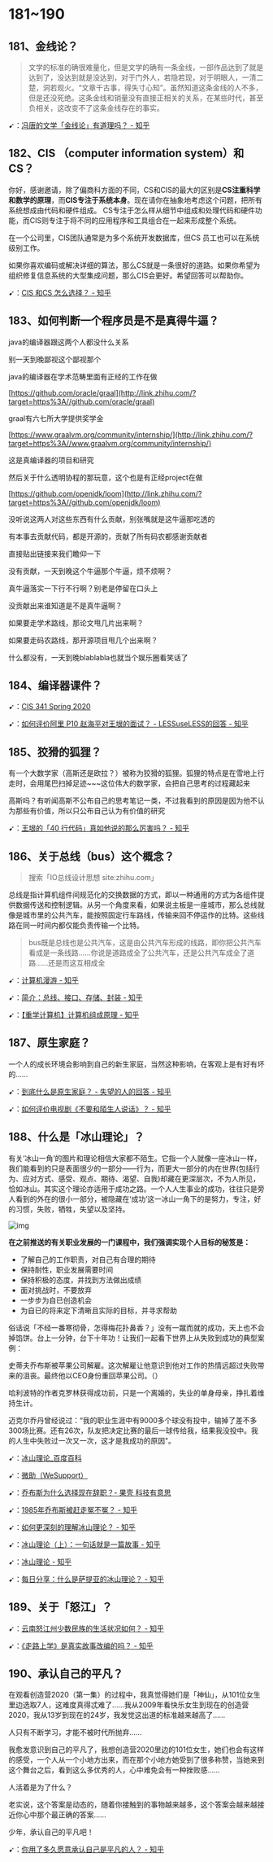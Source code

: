 # 181~190

## 181、金线论？

> 文学的标准的确很难量化，但是文学的确有一条金线，一部作品达到了就是达到了，没达到就是没达到，对于门外人，若隐若现，对于明眼人，一清二楚，洞若观火。“文章千古事，得失寸心知”。虽然知道这条金线的人不多，但是还没死绝。这条金线和销量没有直接正相关的关系，在某些时代，甚至负相关，这改变不了这条金线存在的事实。

➹：[冯唐的文学「金线论」有道理吗？ - 知乎](https://www.zhihu.com/question/20255177)

## 182、CIS （computer information system）和 CS？

你好，感谢邀请，除了偏商科方面的不同，CS和CIS的最大的区别是**CS注重科学和数学的原理**，而**CIS专注于系统本身**。现在请你在抽象地考虑这个问题，把所有系统想成由代码和硬件组成。 CS专注于怎么样从细节中组成和处理代码和硬件功能，而CIS则专注于将不同的应用程序和工具组合在一起来形成整个系统。

在一个公司里，CIS团队通常是为多个系统开发数据库，但CS 员工也可以在系统级别工作。

如果你喜欢编码或解决详细的算法，那么CS就是一条很好的道路。如果你希望为组织修复信息系统的大型集成问题，那么CIS会更好。希望回答可以帮助你。

➹：[CIS 和CS 怎么选择？ - 知乎](https://www.zhihu.com/question/314763311)

## 183、如何判断一个程序员是不是真得牛逼？

java的编译器跟这两个人都没什么关系

别一天到晚鄙视这个鄙视那个

java的编译器在学术范畴里面有正经的工作在做

[https://github.com/oracle/graal](http://link.zhihu.com/?target=https%3A//github.com/oracle/graal)

graal有六七所大学提供奖学金

[https://www.graalvm.org/community/internship/](http://link.zhihu.com/?target=https%3A//www.graalvm.org/community/internship/)

这是真编译器的项目和研究

然后关于什么透明协程的那玩意，这个也是有正经project在做

[https://github.com/openjdk/loom](http://link.zhihu.com/?target=https%3A//github.com/openjdk/loom)

没听说这两人对这些东西有什么贡献，别张嘴就是这牛逼那吃透的

有本事去贡献代码，都是开源的，贡献了所有码农都感谢贡献者

直接贴出链接来我们瞻仰一下

没有贡献，一天到晚这个牛逼那个牛逼，烦不烦啊？

真牛逼落实一下行不行啊？别老是停留在口头上

没贡献出来谁知道是不是真牛逼啊？

如果要走学术路线，那论文甩几片出来啊？

如果要走码农路线，那开源项目甩几个出来啊？

什么都没有，一天到晚blablabla也就当个娱乐圈看笑话了

## 184、编译器课件？

➹：[CIS 341 Spring 2020](https://www.cis.upenn.edu/~cis341/current/)

➹：[如何评价阿里 P10 赵海平对王垠的面试？ - LESSuseLESS的回答 - 知乎](https://www.zhihu.com/question/360622233/answer/944141354) 

## 185、狡猾的狐狸？

有一个大数学家（高斯还是欧拉？）被称为狡猾的狐狸。狐狸的特点是在雪地上行走时，会用尾巴扫掉足迹~~~这位伟大的数学家，会把自己思考的过程藏起来

高斯吗？有听闻高斯不公布自己的思考笔记一类，不过我看到的原因是因为他不认为那些有价值，所以只公布自己认为有价值的研究

➹：[王垠的「40 行代码」真如他说的那么厉害吗？ - 知乎](https://www.zhihu.com/question/20822815)

## 186、关于总线（bus）这个概念？

> 搜索「IO总线设计思想 site:zhihu.com」

总线是指计算机组件间规范化的交换数据的方式，即以一种通用的方式为各组件提供数据传送和控制逻辑。从另一个角度来看，如果说主板是一座城市，那么总线就像是城市里的公共汽车，能按照固定行车路线，传输来回不停运作的比特。这些线路在同一时间内都仅能负责传输一个比特。

> bus既是总线也是公共汽车，这是由公共汽车形成的线路，即你把公共汽车看成是一条线路……你说是道路成全了公共汽车，还是公共汽车成全了道路……还是而这互相成全

➹：[计算机漫游 - 知乎](https://zhuanlan.zhihu.com/p/27169360)

➹：[简介：总线、接口、存储、封装 - 知乎](https://zhuanlan.zhihu.com/p/54029324)

➹：[【重学计算机】计算机组成原理 - 知乎](https://zhuanlan.zhihu.com/p/60958907)

## 187、原生家庭？

一个人的成长环境会影响到自己的新生家庭，当然这种影响，在客观上是有好有坏的……

➹：[到底什么是原生家庭？ - 失望的人的回答 - 知乎](https://www.zhihu.com/question/278351258/answer/400444994) 

➹：[如何评价电视剧《不要和陌生人说话》？ - 知乎](https://www.zhihu.com/question/29428415)

## 188、什么是「冰山理论」？

有关‘冰山一角’的图片和理论相信大家都不陌生。它指一个人就像一座冰山一样，我们能看到的只是表面很少的一部分——行为，而更大一部分的内在世界(包括行为、应对方式、感受、观点、期待、渴望、自我)却藏在更深层次，不为人所见，恰如冰山。其实这个理论亦适用于成功之路。一个人人生事业的成功，往往只是旁人看到的外在的很小一部分，被隐藏在‘成功’这一冰山一角下的是努力，专注，好的习惯，失败，牺牲，失望以及坚持。 

![img](assets/img/20170222221809_85531.png)

**在之前推送的有关职业发展的一门课程中，我们强调实现个人目标的秘笈是：**

- 了解自己的工作职责，对自己有合理的期待
- 保持耐性，职业发展需要时间
- 保持积极的态度，并找到方法做出成绩
- 面对挑战时，不要放弃
- 一步步为自已创造机会
- 为自已的将来定下清晰且实际的目标，并寻求帮助

俗话说「不经一番寒彻骨，怎得梅花扑鼻香？」没有一蹴而就的成功，天上也不会掉馅饼。台上一分钟，台下十年功！让我们一起看下世界上从失败到成功的典型案例：

史蒂夫乔布斯被苹果公司解雇。这次解雇让他意识到他对工作的热情远超过失败带来的沮丧。最终他以CEO身份重回苹果公司。（）

哈利波特的作者克罗林获得成功前，只是一个离婚的，失业的单身母亲，挣扎着维持生计。

迈克尔乔丹曾经说过：“我的职业生涯中有9000多个球没有投中，输掉了差不多300场比赛。还有26次，队友把决定比赛的最后一球传给我，结果我没投中。我的人生中失败过一次又一次，这才是我成功的原因"。

➹：[冰山理论_百度百科](https://baike.baidu.com/item/%E5%86%B0%E5%B1%B1%E7%90%86%E8%AE%BA)

➹：[微助（WeSupport）](http://m.ccrcsr.com/young/infoview.php?ID=152&SortID=3)

➹：[乔布斯为什么选择现在辞职？- 果壳 科技有意思](https://www.guokr.com/article/60608)

➹：[1985年乔布斯被赶走冤不冤？ - 知乎](https://zhuanlan.zhihu.com/p/19961969)

➹：[如何更深刻的理解冰山理论？ - 知乎](https://www.zhihu.com/question/22717178)

➹：[冰山理论（上）：一句话就是一篇故事 - 知乎](https://zhuanlan.zhihu.com/p/25381086)

➹：[冰山理论 - 知乎](https://zhuanlan.zhihu.com/p/53655174)

➹：[每日分享：什么是萨提亚的冰山理论？ - 知乎](https://zhuanlan.zhihu.com/p/83918767)

## 189、关于「怒江」？

➹：[云南怒江州少数民族的生活状况如何？ - 知乎](https://www.zhihu.com/question/21192186)

➹：[《走路上学》是真实故事改编的吗？ - 知乎](https://www.zhihu.com/question/354226862)

## 190、承认自己的平凡？

在观看创造营2020（第一集）的过程中，我真觉得她们是「神仙」，从101位女生里边选取7人，这难度真得忒难了……我从2009年看快乐女生到现在的创造营2020，我从13岁到现在的24岁，我发觉这出道的标准越来越高了……

人只有不断学习，才能不被时代所抛弃……

我愈发意识到自己的平凡了，我想创造营2020里边的101位女生，她们也会有这样的感受，一个人从一个小地方出来，而在那个小地方她受到了很多称赞，当她来到这个舞台之后，看到这么多优秀的人，心中难免会有一种挫败感……

人活着是为了什么？

老实说，这个答案是动态的，随着你接触到的事物越来越多，这个答案会越来越接近你心中那个最正确的答案……

少年，承认自己的平凡吧！

➹：[你用了多久愿意承认自己是平凡的人？ - 知乎](https://www.zhihu.com/question/56694653)



